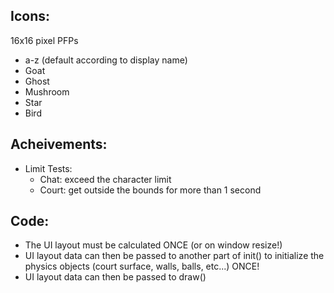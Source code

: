 
## Icons:
16x16 pixel PFPs
* a-z (default according to display name)
* Goat
* Ghost
* Mushroom
* Star
* Bird

## Acheivements:
* Limit Tests:
    * Chat: exceed the character limit
    * Court: get outside the bounds for more than 1 second




## Code:

* The UI layout must be calculated ONCE (or on window resize!)
* UI layout data can then be passed to another part of init() to initialize the physics objects (court surface, walls, balls, etc...) ONCE!
* UI layout data can then be passed to draw() 